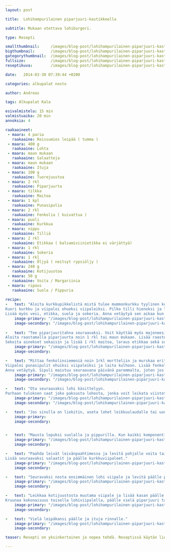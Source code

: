 ```yaml
---
layout: post

title:	Lohihampurilainen piparjuuri-kastikkeella

subtitle: Mukaan otettava lohiburgeri.

type: Resepti

smallthumbnail: 	/images/blog-post/lohihampurilainen-piparjuuri-kastikkeella/lohihampurilainen-piparjuuri-kastikkeella-150.jpg
bigthumbnail:		/images/blog-post/lohihampurilainen-piparjuuri-kastikkeella/lohihampurilainen-piparjuuri-kastikkeella-700.jpg
gategorythumbnail: 	/images/blog-post/lohihampurilainen-piparjuuri-kastikkeella/lohihampurilainen-piparjuuri-kastikkeella-450.jpg
fullsize: 			/images/blog-post/lohihampurilainen-piparjuuri-kastikkeella/lohihampurilainen-piparjuuri-kastikkeella-fullsize.jpg
reseptikuva:		/images/blog-post/lohihampurilainen-piparjuuri-kastikkeella/lohihampurilainen-piparjuuri-kastikkeella-blogpost-2.jpg

date:	2014-03-30 07:39:44 +0200

categories: alkupalat nosto

author: Andreas

tags: Alkupalat Kala

esivalmistelu: 15 min
valmistuaika: 20 min
annoksia: 4

raakaaineet:
 - maara: 4 paria	
   raakaaine: Reissumies leipää ( tumma )
 - maara: 400 g	
   raakaaine: Lohta
 - maara: maun mukaan	
   raakaaine: Salaatteja
 - maara: maun mukaan	
   raakaaine: Ituja
 - maara: 100 g	
   raakaaine: Tuorejuustoa
 - maara: 2 rkl	
   raakaaine: Piparjuurta
 - maara: tilkka	
   raakaaine: Maitoa
 - maara: 1 kpl	
   raakaaine: Punasipulia
 - maara: 2 rkl	
   raakaaine: Fenkolia ( kuivattua )
 - maara: puoli	
   raakaaine: Kurkkua
 - maara: nippu	
   raakaaine: Tilliä
 - maara: 2 rkl	
   raakaaine: Etikkaa ( balsamiviinietikka ei värjättyä)
 - maara: 1 rkl	
   raakaaine: Sokeria
 - maara: 1 rkl	
   raakaaine: Öljyä ( neitsyt rypsiöljy )
 - maara: 240 g	
   raakaaine: Kotijuustoa
 - maara: 50 g	
   raakaaine: Voita / Margariinia
 - maara: ripaus	
   raakaaine: Suola / Pippuria
 
recipe:   
-   text: "Aloita kurkkupikkelistä mistä tulee mummonkurkku tyylinen kurkkusalaatti.
Kuori kurkku ja viipaloi ohueksi viipaleiksi. Pilko tilli hienoksi ja lisää kurkkuviipaleiden sekaan.
Lisää myös vesi, etikka, suola ja sokeria. Anna vetäytyä sen aikaa kun saat muut ainekset tehtyä."
    image-primary: "/images/blog-post/lohihampurilainen-piparjuuri-kastikkeella/lohihampurilainen-piparjuuri-kastikkeella-blogpost-3.jpg"
    image-secondary: "/images/blog-post/lohihampurilainen-piparjuuri-kastikkeella/lohihampurilainen-piparjuuri-kastikkeella-blogpost-4.jpg"
    
-   text: "Tee piparjuuritahna seuraavaksi. Voit käyttää myös majoneesia korvaamaan tuorejuuston.
Aloita raastamalla piparjuurta noin 1 rkl tai maun mukaan. Lisää raastesekoitus astiaan. Lisää joukoon 2 rkl maustamatonta tuorejuustoa.
Sekoita ainekset sekaisin ja lisää 1 rkl maitoa, loraus etikkaa sekä suolaa ja pippuria. Anna vetäytyä."
    image-primary: "/images/blog-post/lohihampurilainen-piparjuuri-kastikkeella/lohihampurilainen-piparjuuri-kastikkeella-blogpost-5.jpg"
    image-secondary:  

-   text: "Mittaa fenkolinsiemeniä noin 1rkl mortteliin ja murskaa erittäin hienoksi.
Viipaloi punasipulit ohuiksi viipaleiksi ja laita kulhoon. Lisää fenkoli jauhe sipulien joukoon ja kaada päälle rypsiöljyä, etikkaa ja mausta suolalla.
Anna vetäytyä. Sipuli maistuu seuraavana päivänä paremmalta, joten jos mahdollista, tee se jo edellisenä päivänä."
    image-primary: "/images/blog-post/lohihampurilainen-piparjuuri-kastikkeella/lohihampurilainen-piparjuuri-kastikkeella-blogpost-9.jpg"
    image-secondary: "/images/blog-post/lohihampurilainen-piparjuuri-kastikkeella/lohihampurilainen-piparjuuri-kastikkeella-blogpost-6.jpg"

-   text: "Ota seuraavaksi lohi käsittelyyn.
Parhaan tuloksen saat joko paksusta lohesta, jonka voit leikata viistottain halki tai sitten ohuesta fileestä."
    image-primary: "/images/blog-post/lohihampurilainen-piparjuuri-kastikkeella/lohihampurilainen-piparjuuri-kastikkeella-blogpost-7.jpg"
    image-secondary: "/images/blog-post/lohihampurilainen-piparjuuri-kastikkeella/lohihampurilainen-piparjuuri-kastikkeella-blogpost-8.jpg"

-   text: "Jos sinulla on liekitin, aseta lohet leikkuulaudalle tai uunipellille. Aloita liekittäminen. Paahda lohta niin kauan, että se on saannut hyvän värin ja valkuaisnesteet tulevat pintaan. Tai vaihtoehtoisesti paista lohia pannulla tai uunissa haluttuun kypsyyteen."
    image-primary: 
    image-secondary: 


-   text: "Mausta lopuksi suolalla ja pippurilla. Kun kaikki komponentit ovat valmiina, aloita hampurilaisen kokoamisen."
    image-primary: "/images/blog-post/lohihampurilainen-piparjuuri-kastikkeella/lohihampurilainen-piparjuuri-kastikkeella-blogpost-10.jpg"
    image-secondary: 

-   text: "Paahda leivät leivänpaahtimessa ja levitä pohjalle voita tai margariinia.
Lisää seuraavaksi salaatit ja päälle kurkkuviipaleet."
    image-primary: "/images/blog-post/lohihampurilainen-piparjuuri-kastikkeella/lohihampurilainen-piparjuuri-kastikkeella-blogpost-11.jpg"
    image-secondary: 

-   text: "Seuravaksi nosta ensimmäinen lohi viipale ja levitä päälle piparjuuritahna."
    image-primary: "/images/blog-post/lohihampurilainen-piparjuuri-kastikkeella/lohihampurilainen-piparjuuri-kastikkeella-blogpost-12.jpg"
    image-secondary: 

-   text: "Leikkaa kotijuustosta muutama viipale ja lisää kasan päälle juusto ja ituja.
Kruunaa kokonaisuus toisella lohiviipalella, päälle vielä piparjuuri tahnaa ja kurkkupikkelsi viipaleita."
    image-primary: "/images/blog-post/lohihampurilainen-piparjuuri-kastikkeella/lohihampurilainen-piparjuuri-kastikkeella-blogpost-15.jpg"
    image-secondary: 

-   text: "Vielä leipäkansi päälle ja ituja rinnalle."
    image-primary: "/images/blog-post/lohihampurilainen-piparjuuri-kastikkeella/lohihampurilainen-piparjuuri-kastikkeella-blogpost-17.jpg"
    image-secondary: 

teaser: Resepti on yksinkertainen ja nopea tehdä. Reseptissä käytän liekittäjää, joka on kätevä tapa kypsentää tai antaa raaka-aineelle väriä. Voit käyttää myös uunia tai paistinpannua lohen kypsentämiseen. Lohta lukuun ottamatta hampurilaisen muut komponentit, eli piparjuuritahna, kurkkupikkelsi ja sipulit olisi hyvä tehdä edellisenä päivänä, jotta maut ehtii tiivistyä. 

---
```

